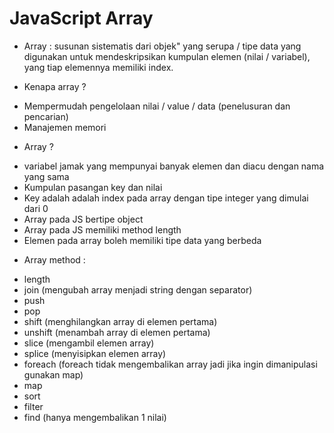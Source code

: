 # JavaScript Array

- Array : susunan sistematis dari objek" yang serupa / tipe data yang digunakan untuk mendeskripsikan kumpulan elemen (nilai / variabel), yang tiap elemennya memiliki index.

- Kenapa array ?
* Mempermudah pengelolaan nilai / value / data (penelusuran dan pencarian)
* Manajemen memori

- Array ?
* variabel jamak yang mempunyai banyak elemen dan diacu dengan nama yang sama
* Kumpulan pasangan key dan nilai
* Key adalah adalah index pada array dengan tipe integer yang dimulai dari 0
* Array pada JS bertipe object
* Array pada JS memiliki method length
* Elemen pada array boleh memiliki tipe data yang berbeda

- Array method :
* length
* join (mengubah array menjadi string dengan separator)
* push
* pop
* shift (menghilangkan array di elemen pertama)
* unshift (menambah array di elemen pertama)
* slice (mengambil elemen array)
* splice (menyisipkan elemen array)
* foreach (foreach tidak mengembalikan array jadi jika ingin dimanipulasi gunakan map)
* map 
* sort
* filter
* find (hanya mengembalikan 1 nilai)